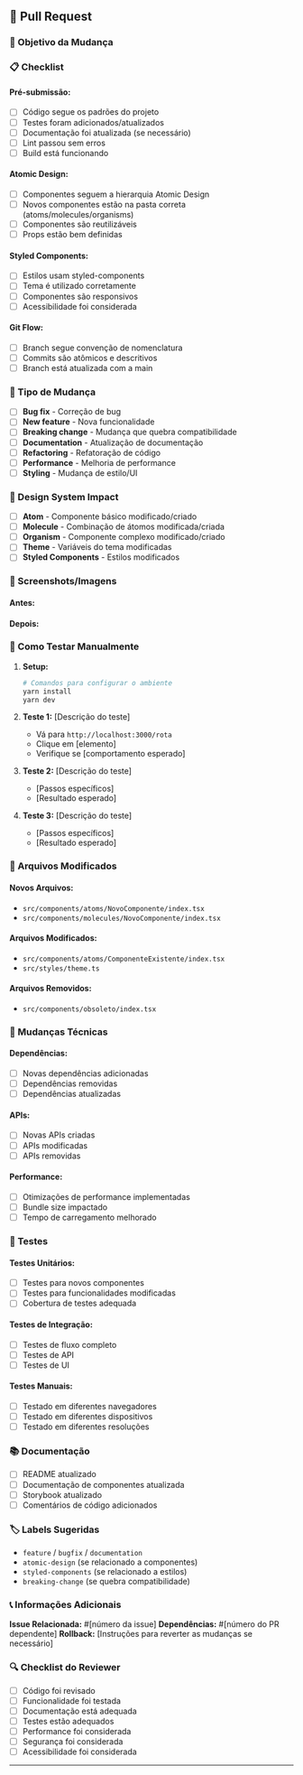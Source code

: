 ## 🚀 Pull Request

<!-- Descreva brevemente o objetivo desta mudança -->

### 🎯 Objetivo da Mudança

<!-- Explique qual problema esta mudança resolve ou qual funcionalidade adiciona -->

### 📋 Checklist

<!-- Marque com X os itens que foram completados -->

#### Pré-submissão:
- [ ] Código segue os padrões do projeto
- [ ] Testes foram adicionados/atualizados
- [ ] Documentação foi atualizada (se necessário)
- [ ] Lint passou sem erros
- [ ] Build está funcionando

#### Atomic Design:
- [ ] Componentes seguem a hierarquia Atomic Design
- [ ] Novos componentes estão na pasta correta (atoms/molecules/organisms)
- [ ] Componentes são reutilizáveis
- [ ] Props estão bem definidas

#### Styled Components:
- [ ] Estilos usam styled-components
- [ ] Tema é utilizado corretamente
- [ ] Componentes são responsivos
- [ ] Acessibilidade foi considerada

#### Git Flow:
- [ ] Branch segue convenção de nomenclatura
- [ ] Commits são atômicos e descritivos
- [ ] Branch está atualizada com a main

### 🔄 Tipo de Mudança

<!-- Marque com X o tipo de mudança -->

- [ ] **Bug fix** - Correção de bug
- [ ] **New feature** - Nova funcionalidade
- [ ] **Breaking change** - Mudança que quebra compatibilidade
- [ ] **Documentation** - Atualização de documentação
- [ ] **Refactoring** - Refatoração de código
- [ ] **Performance** - Melhoria de performance
- [ ] **Styling** - Mudança de estilo/UI

### 🎨 Design System Impact

<!-- Marque com X se a mudança afeta o design system -->

- [ ] **Atom** - Componente básico modificado/criado
- [ ] **Molecule** - Combinação de átomos modificada/criada
- [ ] **Organism** - Componente complexo modificado/criado
- [ ] **Theme** - Variáveis do tema modificadas
- [ ] **Styled Components** - Estilos modificados

### 📱 Screenshots/Imagens

<!-- Adicione screenshots das mudanças visuais -->
<!-- Você pode arrastar e soltar imagens diretamente nesta área -->

#### Antes:
<!-- Screenshot do estado anterior -->

#### Depois:
<!-- Screenshot do novo estado -->

### 🧪 Como Testar Manualmente

<!-- Liste os passos para testar as mudanças -->

1. **Setup:**
   ```bash
   # Comandos para configurar o ambiente
   yarn install
   yarn dev
   ```

2. **Teste 1:** [Descrição do teste]
   - Vá para `http://localhost:3000/rota`
   - Clique em [elemento]
   - Verifique se [comportamento esperado]

3. **Teste 2:** [Descrição do teste]
   - [Passos específicos]
   - [Resultado esperado]

4. **Teste 3:** [Descrição do teste]
   - [Passos específicos]
   - [Resultado esperado]

### 📁 Arquivos Modificados

<!-- Liste os principais arquivos que foram modificados -->

#### Novos Arquivos:
- `src/components/atoms/NovoComponente/index.tsx`
- `src/components/molecules/NovoComponente/index.tsx`

#### Arquivos Modificados:
- `src/components/atoms/ComponenteExistente/index.tsx`
- `src/styles/theme.ts`

#### Arquivos Removidos:
- `src/components/obsoleto/index.tsx`

### 🔧 Mudanças Técnicas

<!-- Descreva mudanças técnicas importantes -->

#### Dependências:
- [ ] Novas dependências adicionadas
- [ ] Dependências removidas
- [ ] Dependências atualizadas

#### APIs:
- [ ] Novas APIs criadas
- [ ] APIs modificadas
- [ ] APIs removidas

#### Performance:
- [ ] Otimizações de performance implementadas
- [ ] Bundle size impactado
- [ ] Tempo de carregamento melhorado

### 🧪 Testes

<!-- Descreva os testes implementados -->

#### Testes Unitários:
- [ ] Testes para novos componentes
- [ ] Testes para funcionalidades modificadas
- [ ] Cobertura de testes adequada

#### Testes de Integração:
- [ ] Testes de fluxo completo
- [ ] Testes de API
- [ ] Testes de UI

#### Testes Manuais:
- [ ] Testado em diferentes navegadores
- [ ] Testado em diferentes dispositivos
- [ ] Testado em diferentes resoluções

### 📚 Documentação

<!-- Descreva mudanças na documentação -->

- [ ] README atualizado
- [ ] Documentação de componentes atualizada
- [ ] Storybook atualizado
- [ ] Comentários de código adicionados

### 🏷️ Labels Sugeridas

<!-- Labels que devem ser aplicadas a este PR -->

- `feature` / `bugfix` / `documentation`
- `atomic-design` (se relacionado a componentes)
- `styled-components` (se relacionado a estilos)
- `breaking-change` (se quebra compatibilidade)

### 📞 Informações Adicionais

<!-- Qualquer informação adicional relevante -->

**Issue Relacionada:** #[número da issue]
**Dependências:** #[número do PR dependente]
**Rollback:** [Instruções para reverter as mudanças se necessário]

### 🔍 Checklist do Reviewer

<!-- Para o reviewer marcar -->

- [ ] Código foi revisado
- [ ] Funcionalidade foi testada
- [ ] Documentação está adequada
- [ ] Testes estão adequados
- [ ] Performance foi considerada
- [ ] Segurança foi considerada
- [ ] Acessibilidade foi considerada

---

<!-- Template baseado no Atomic Design, Git Flow e Styled Components --> 